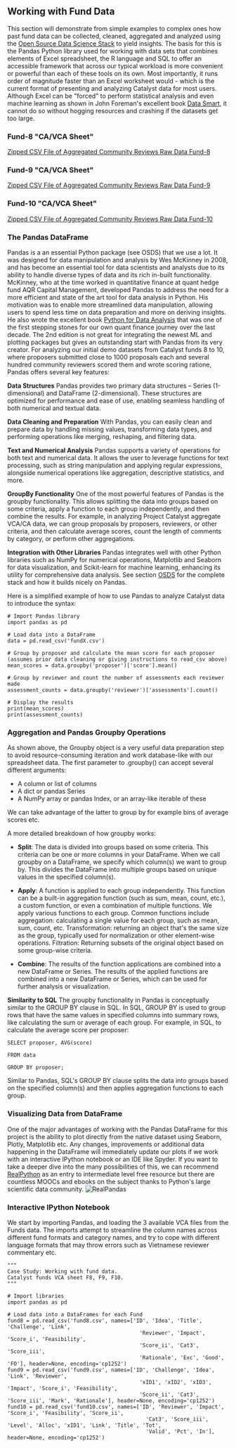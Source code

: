 ## Working with Fund Data
This section will demonstrate from simple examples to complex ones how past fund data can be collected, cleaned, aggregated and analyzed using the [Open Source Data Science Stack](https://github.com/Sapient-Predictive-Analytics/Data-Driven_Catalyst/blob/main/OSDS.md) to yield insights. The basis for this is the Pandas Python library used for working with data sets that combines elements of Excel spreadsheet, the R language and SQL to offer an accessible framework that across our typical workload is more convenient or powerful than each of these tools on its own. Most importantly, it runs order of magnitude faster than an Excel worksheet would - which is the current format of presenting and analyzing Catalyst data for most users. Although Excel can be "forced" to perform statistical analysis and even machine learning as shown in John Foreman's excellent book [Data Smart](https://www.amazon.com/Data-Smart-Science-Transform-Information/dp/111866146X), it cannot do so without hogging resources and crashing if the datasets get too large.

### Fund-8 "CA/VCA Sheet"
[Zipped CSV File of Aggregated Community Reviews Raw Data Fund-8](https://github.com/Sapient-Predictive-Analytics/Data-Driven_Catalyst/blob/main/Funds/fund8.zip)

### Fund-9 "CA/VCA Sheet"
[Zipped CSV File of Aggregated Community Reviews Raw Data Fund-9](https://github.com/Sapient-Predictive-Analytics/Data-Driven_Catalyst/blob/main/Funds/fund9.zip)

### Fund-10 "CA/VCA Sheet"
[Zipped CSV File of Aggregated Community Reviews Raw Data Fund-10](https://github.com/Sapient-Predictive-Analytics/Data-Driven_Catalyst/blob/main/Funds/fund10.zip)

### The Pandas DataFrame
Pandas is a an essential Python package (see OSDS) that we use a lot. It was designed for data manipulation and analysis by Wes McKinney in 2008, and has become an essential tool for data scientists and analysts due to its ability to handle diverse types of data and its rich in-built functionality. McKinney, who at the time worked in quantitative finance at quant hedge fund AQR Capital Management, developed Pandas to address the need for a more efficient and state of the art tool for data analysis in Python. His motivation was to enable more streamlined data manipulation, allowing users to spend less time on data preparation and more on deriving insights. He also wrote the excellent book [Python for Data Analysis](https://www.amazon.com/Python-Data-Analysis-Wrangling-IPython/dp/1491957662) that was one of the first stepping stones for our own quant finance journey over the last decade. The 2nd edition is not great for integrating the newest ML and plotting packages but gives an outstanding start with Pandas from its very creator. For analyzing our initial demo datasets from Catalyst funds 8 to 10, where proposers submitted close to 1000 proposals each and several hundred community reviewers scored them and wrote scoring ratione, Pandas offers several key features:

**Data Structures**
Pandas provides two primary data structures – Series (1-dimensional) and DataFrame (2-dimensional). These structures are optimized for performance and ease of use, enabling seamless handling of both numerical and textual data.

**Data Cleaning and Preparation**
With Pandas, you can easily clean and prepare data by handling missing values, transforming data types, and performing operations like merging, reshaping, and filtering data.

**Text and Numerical Analysis**
Pandas supports a variety of operations for both text and numerical data. It allows the user to leverage functions for text processing, such as string manipulation and applying regular expressions, alongside numerical operations like aggregation, descriptive statistics, and more.

**GroupBy Functionality** 
One of the most powerful features of Pandas is the groupby functionality. This allows splitting the data into groups based on some criteria, apply a function to each group independently, and then combine the results. For example, in analyzing Project Catalyst aggregate VCA/CA data, we can group proposals by proposers, reviewers, or other criteria, and then calculate average scores, count the length of comments by category, or perform other aggregations.

**Integration with Other Libraries**
Pandas integrates well with other Python libraries such as NumPy for numerical operations, Matplotlib and Seaborn for data visualization, and Scikit-learn for machine learning, enhancing its utility for comprehensive data analysis. See section [OSDS](https://github.com/Sapient-Predictive-Analytics/Data-Driven_Catalyst/blob/main/OSDS.md) for the complete stack and how it builds nicely on Pandas.

Here is a simplified example of how to use Pandas to analyze Catalyst data to introduce the syntax:

~~~
# Import Pandas library
import pandas as pd

# Load data into a DataFrame
data = pd.read_csv('fundX.csv')

# Group by proposer and calculate the mean score for each proposer (assumes prior data cleaning or giving instructions to read_csv above)
mean_scores = data.groupby('proposer')['score'].mean()

# Group by reviewer and count the number of assessments each reviewer made
assessment_counts = data.groupby('reviewer')['assessments'].count()

# Display the results
print(mean_scores)
print(assessment_counts)
~~~

### Aggregation and Pandas Groupby Operations
As shown above, the Groupby object is a very useful data preparation step to avoid resource-consuming iteration and work database-like with our spreadsheet data. The first parameter to .groupby() can accept several different arguments:
* A column or list of columns
* A dict or pandas Series
* A NumPy array or pandas Index, or an array-like iterable of these
  
We can take advantage of the latter to group by for example bins of average scores etc.

A more detailed breakdown of how groupby works:

* **Split**: The data is divided into groups based on some criteria. This criteria can be one or more columns in your DataFrame. When we call groupby on a DataFrame, we specify which column(s) we want to group by. This divides the DataFrame into multiple groups based on unique values in the specified column(s).

* **Apply**: A function is applied to each group independently. This function can be a built-in aggregation function (such as sum, mean, count, etc.), a custom function, or even a combination of multiple functions. We apply various functions to each group. Common functions include aggregation: calculating a single value for each group, such as mean, sum, count, etc. Transformation: returning an object that's the same size as the group, typically used for normalization or other element-wise operations. Filtration: Returning subsets of the original object based on some group-wise criteria.

* **Combine**: The results of the function applications are combined into a new DataFrame or Series. The results of the applied functions are combined into a new DataFrame or Series, which can be used for further analysis or visualization.

**Similarity to SQL**
The groupby functionality in Pandas is conceptually similar to the GROUP BY clause in SQL. In SQL, GROUP BY is used to group rows that have the same values in specified columns into summary rows, like calculating the sum or average of each group.
For example, in SQL, to calculate the average score per proposer:

`SELECT proposer, AVG(score)`

`FROM data`

`GROUP BY proposer;`

Similar to Pandas, SQL's GROUP BY clause splits the data into groups based on the specified column(s) and then applies aggregation functions to each group.

### Visualizing Data from DataFrame
One of the major advantages of working with the Pandas DataFrame for this project is the ability to plot directly from the native dataset using Seaborn, Plotly, Matplotlib etc. Any changes, improvements or additional data happening in the DataFrame will immediately update our plots if we work with an interactive IPython notebook or an IDE like Spyder. If you want to take a deeper dive into the many possibilities of this, we can recommend [RealPython](https://realpython.com/pandas-plot-python/) as an entry to intermediate level free resource but there are countless MOOCs and ebooks on the subject thanks to Python's large scientific data community.
![RealPandas](https://realpython.com/cdn-cgi/image/width=1920,format=auto/https://files.realpython.com/media/How-to-Plot-With-Pandas_Watermarked.5bb0299e061b.jpg)


### Interactive IPython Notebook
We start by importing Pandas, and loading the 3 available VCA files from the Funds data. The imports attempt to streamline the column names across different fund formats and category names, and try to cope with different language formats that may throw errors such as Vietnamese reviewer commentary etc.

~~~
"""
Case Study: Working with fund data.
Catalyst funds VCA sheet F8, F9, F10.
"""

# Import libraries
import pandas as pd

# Load data into a DataFrames for each Fund
fund8 = pd.read_csv('fund8.csv', names=['ID', 'Idea', 'Title', 'Challenge', 'Link',
                                          'Reviewer', 'Impact', 'Score_i', 'Feasibility', 
                                          'Score_ii', 'Cat3', 'Score_iii', 
                                          'Rationale', 'Exc', 'Good', 'FO'], header=None, encoding='cp1252')
fund9 = pd.read_csv('fund9.csv', names=['ID', 'Challenge', 'Idea', 'Link', 'Reviewer',
                                          'xID1', 'xID2', 'xID3', 'Impact', 'Score_i', 'Feasibility', 
                                          'Score_ii', 'Cat3', 'Score_iii', 'Mark', 'Rationale'], header=None, encoding='cp1252')
fund10 = pd.read_csv('fund10.csv', names=['ID', 'Reviewer', 'Impact', 'Score_i', 'Feasibility', 'Score_ii',
                                            'Cat3', 'Score_iii', 'Level', 'Alloc', 'xID1', 'Link', 'Title', 'Tot',
                                            'Valid', 'Pct', 'In'], header=None, encoding='cp1252')
~~~
